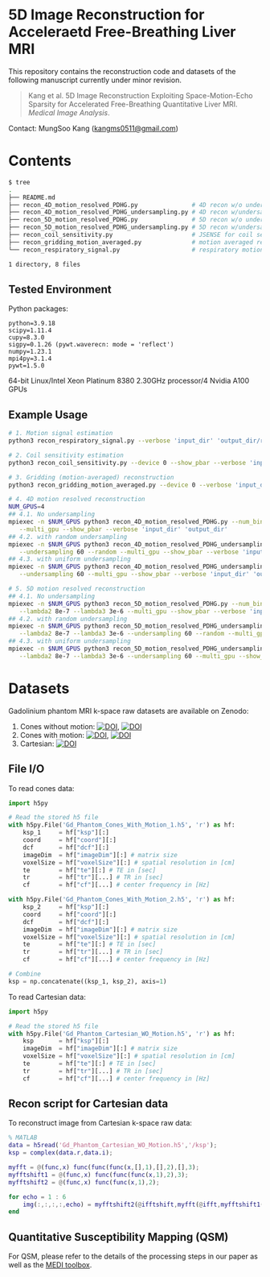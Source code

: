 # 5D Image Reconstruction for Acceleraetd Free-Breathing Liver MRI

This repository contains the reconstruction code and datasets of the following manuscript currently under minor revision.

> Kang et al. 5D Image Reconstruction Exploiting Space-Motion-Echo Sparsity for Accelerated Free-Breathing Quantitative Liver MRI. <em>Medical Image Analysis</em>.

Contact: MungSoo Kang (<kangms0511@gmail.com>)

# Contents
```bash
$ tree
.
├── README.md
├── recon_4D_motion_resolved_PDHG.py               # 4D recon w/o undersampling
├── recon_4D_motion_resolved_PDHG_undersampling.py # 4D recon w/undersampling
├── recon_5D_motion_resolved_PDHG.py               # 5D recon w/o undersampling
├── recon_5D_motion_resolved_PDHG_undersampling.py # 5D recon w/undersampling
├── recon_coil_sensitivity.py                      # JSENSE for coil sensitivity estimation
├── recon_gridding_motion_averaged.py              # motion averaged recon
└── recon_respiratory_signal.py                    # respiratory motion estimation

1 directory, 8 files
```

## Tested Environment

Python packages:
```
python=3.9.18
scipy=1.11.4
cupy=8.3.0
sigpy=0.1.26 (pywt.waverecn: mode = 'reflect') 
numpy=1.23.1
mpi4py=3.1.4
pywt=1.5.0
```
64-bit Linux/Intel Xeon Platinum 8380 2.30GHz processor/4 Nvidia A100 GPUs

## Example Usage

```bash
# 1. Motion signal estimation
python3 recon_respiratory_signal.py --verbose 'input_dir' 'output_dir/resp'

# 2. Coil sensitivity estimation
python3 recon_coil_sensitivity.py --device 0 --show_pbar --verbose 'input_dir' 'output_dir/mps'

# 3. Gridding (motion-averaged) reconstruction
python3 recon_gridding_motion_averaged.py --device 0 --verbose 'input_dir' 'output_dir'

# 4. 4D motion resolved reconstruction
NUM_GPUS=4
## 4.1. No undersampling
mpiexec -n $NUM_GPUS python3 recon_4D_motion_resolved_PDHG.py --num_bins 4 --lambda1 1e-6 \
   --multi_gpu --show_pbar --verbose 'input_dir' 'output_dir'
## 4.2. with random undersampling
mpiexec -n $NUM_GPUS python3 recon_4D_motion_resolved_PDHG_undersampling.py --num_bins 4 --lambda1 1e-6 \
   --undersampling 60 --random --multi_gpu --show_pbar --verbose 'input_dir' 'output_dir'
## 4.3. with uniform undersampling
mpiexec -n $NUM_GPUS python3 recon_4D_motion_resolved_PDHG_undersampling.py --num_bins 4 --lambda1 1e-6 \
   --undersampling 60 --multi_gpu --show_pbar --verbose 'input_dir' 'output_dir'

# 5. 5D motion resolved reconstruction
## 4.1. No undersampling
mpiexec -n $NUM_GPUS python3 recon_5D_motion_resolved_PDHG.py --num_bins 4 --lambda1 1e-6 \
   --lambda2 8e-7 --lambda3 3e-6 --multi_gpu --show_pbar --verbose 'input_dir' 'output_dir'
## 4.2. with random undersampling
mpiexec -n $NUM_GPUS python3 recon_5D_motion_resolved_PDHG_undersampling.py --num_bins 4 --lambda1 1e-6 \
   --lambda2 8e-7 --lambda3 3e-6 --undersampling 60 --random --multi_gpu --show_pbar --verbose 'input_dir' 'output_dir'
## 4.3. with uniform undersampling
mpiexec -n $NUM_GPUS python3 recon_5D_motion_resolved_PDHG_undersampling.py --num_bins 4 --lambda1 1e-6 \
   --lambda2 8e-7 --lambda3 3e-6 --undersampling 60 --multi_gpu --show_pbar --verbose 'input_dir' 'output_dir'
```

# Datasets

Gadolinium phantom MRI k-space raw datasets are available on Zenodo:

1. Cones without motion: [![DOI](https://zenodo.org/badge/DOI/10.5281/zenodo.14707963.svg)](https://doi.org/10.5281/zenodo.14707963), [![DOI](https://zenodo.org/badge/DOI/10.5281/zenodo.14707967.svg)](https://doi.org/10.5281/zenodo.14707967)
2. Cones with motion: [![DOI](https://zenodo.org/badge/DOI/10.5281/zenodo.14691117.svg)](https://doi.org/10.5281/zenodo.14691117), [![DOI](https://zenodo.org/badge/DOI/10.5281/zenodo.14691162.svg)](https://doi.org/10.5281/zenodo.14691162)
3. Cartesian: [![DOI](https://zenodo.org/badge/DOI/10.5281/zenodo.14691167.svg)](https://doi.org/10.5281/zenodo.14691167)

## File I/O

To read cones data:
```python
import h5py

# Read the stored h5 file
with h5py.File('Gd_Phantom_Cones_With_Motion_1.h5', 'r') as hf:
    ksp_1     = hf["ksp"][:]
    coord     = hf["coord"][:]
    dcf       = hf["dcf"][:]
    imageDim  = hf["imageDim"][:] # matrix size
    voxelSize = hf["voxelSize"][:] # spatial resolution in [cm]
    te        = hf["te"][:] # TE in [sec]
    tr        = hf["tr"][...] # TR in [sec]
    cf        = hf["cf"][...] # center frequency in [Hz] 

with h5py.File('Gd_Phantom_Cones_With_Motion_2.h5', 'r') as hf:
    ksp_2     = hf["ksp"][:]
    coord     = hf["coord"][:]
    dcf       = hf["dcf"][:]
    imageDim  = hf["imageDim"][:] # matrix size
    voxelSize = hf["voxelSize"][:] # spatial resolution in [cm]
    te        = hf["te"][:] # TE in [sec]
    tr        = hf["tr"][...] # TR in [sec]
    cf        = hf["cf"][...] # center frequency in [Hz] 

# Combine
ksp = np.concatenate((ksp_1, ksp_2), axis=1)
```

To read Cartesian data:
```python
import h5py

# Read the stored h5 file
with h5py.File('Gd_Phantom_Cartesian_WO_Motion.h5', 'r') as hf:
    ksp       = hf["ksp"][:]
    imageDim  = hf["imageDim"][:] # matrix size
    voxelSize = hf["voxelSize"][:] # spatial resolution in [cm]
    te        = hf["te"][:] # TE in [sec]
    tr        = hf["tr"][...] # TR in [sec]
    cf        = hf["cf"][...] # center frequency in [Hz] 
```

## Recon script for Cartesian data

To reconstruct image from Cartesian k-space raw data:
```matlab
% MATLAB
data = h5read('Gd_Phantom_Cartesian_WO_Motion.h5','/ksp');
ksp = complex(data.r,data.i);

myfft = @(func,x) func(func(func(x,[],1),[],2),[],3);
myfftshift1 = @(func,x) func(func(func(x,1),2),3);
myfftshift2 = @(func,x) func(func(x,1),2);

for echo = 1 : 6
    img(:,:,:,:,echo) = myfftshift2(@ifftshift,myfft(@ifft,myfftshift1(@fftshift,ksp(:,:,:,:,echo))));
end
```

## Quantitative Susceptibility Mapping (QSM)

For QSM, please refer to the details of the processing steps in our paper as well as the [MEDI toolbox](https://pre.weill.cornell.edu/mri/pages/qsm.html).
